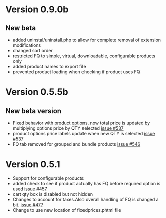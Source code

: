 # Version 0.9.0b #

## New beta ##
  * added uninstal/uninstall.php to allow for complete removal of extension modifications
  * changed sort order
  * restricted FQ to simple, virtual, downloadable, configurable products only
  * added product names to export file
  * prevented product loading when checking if product uses FQ

# Version 0.5.5b #

## New beta version ##
  * Fixed behavior with product options, now total price is updated by multiplying options price by QTY selected [issue #537](https://code.google.com/p/magento-w2p/issues/detail?id=#537)
  * product options price labels update when new QTY is selected [issue #537](https://code.google.com/p/magento-w2p/issues/detail?id=#537)
  * FQ tab removed for grouped and bundle products [issue #546](https://code.google.com/p/magento-w2p/issues/detail?id=#546)

# Version 0.5.1 #

  * Support for configurable products
  * added check to see if product actually has FQ before required option is used [issue #457](https://code.google.com/p/magento-w2p/issues/detail?id=#457)
  * cart qty box is disabled but not hidden
  * Changes to account for taxes.Also overall handling of FQ is changed a bit. [issue #477](https://code.google.com/p/magento-w2p/issues/detail?id=#477)
  * Change to use new location of fixedprices.phtml file
